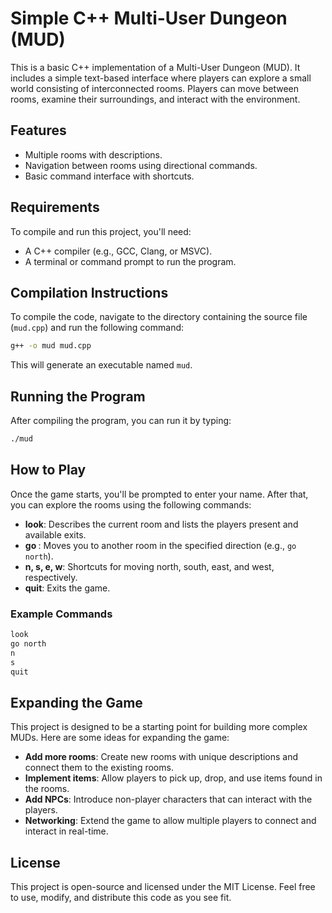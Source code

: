 
# Simple C++ Multi-User Dungeon (MUD)

This is a basic C++ implementation of a Multi-User Dungeon (MUD). It includes a simple text-based interface where players can explore a small world consisting of interconnected rooms. Players can move between rooms, examine their surroundings, and interact with the environment.

## Features

- Multiple rooms with descriptions.
- Navigation between rooms using directional commands.
- Basic command interface with shortcuts.

## Requirements

To compile and run this project, you'll need:

- A C++ compiler (e.g., GCC, Clang, or MSVC).
- A terminal or command prompt to run the program.

## Compilation Instructions

To compile the code, navigate to the directory containing the source file (`mud.cpp`) and run the following command:

```sh
g++ -o mud mud.cpp
```

This will generate an executable named `mud`.

## Running the Program

After compiling the program, you can run it by typing:

```sh
./mud
```

## How to Play

Once the game starts, you'll be prompted to enter your name. After that, you can explore the rooms using the following commands:

- **look**: Describes the current room and lists the players present and available exits.
- **go <direction>**: Moves you to another room in the specified direction (e.g., `go north`).
- **n, s, e, w**: Shortcuts for moving north, south, east, and west, respectively.
- **quit**: Exits the game.

### Example Commands

```sh
look
go north
n
s
quit
```

## Expanding the Game

This project is designed to be a starting point for building more complex MUDs. Here are some ideas for expanding the game:

- **Add more rooms**: Create new rooms with unique descriptions and connect them to the existing rooms.
- **Implement items**: Allow players to pick up, drop, and use items found in the rooms.
- **Add NPCs**: Introduce non-player characters that can interact with the players.
- **Networking**: Extend the game to allow multiple players to connect and interact in real-time.

## License

This project is open-source and licensed under the MIT License. Feel free to use, modify, and distribute this code as you see fit.